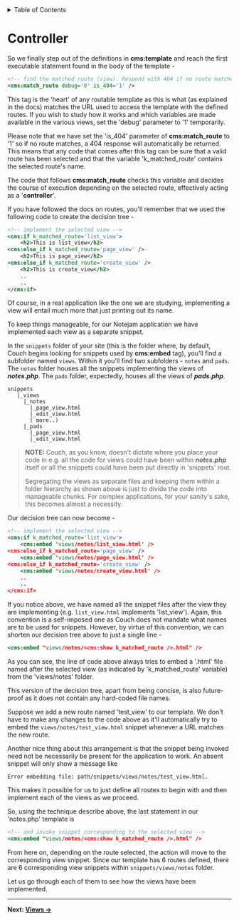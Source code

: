 <details><summary>Table of Contents</summary>

* [Intro](https://github.com/trendoman/Midware/tree/main/tutorials/Notejam-App/01-Intro.md#intro)
* [Installing the application](https://github.com/trendoman/Midware/tree/main/tutorials/Notejam-App/02-Installing-the-application.md#installing-the-application)
* [Code Walkthrough](https://github.com/trendoman/Midware/tree/main/tutorials/Notejam-App/03-Code-Walkthrough.md#code-walkthrough)
   * [Notes](https://github.com/trendoman/Midware/tree/main/tutorials/Notejam-App/04-Notes.md#notes)
   * [Routes](https://github.com/trendoman/Midware/tree/main/tutorials/Notejam-App/05-Routes.md#routes)
   * [Filters](https://github.com/trendoman/Midware/tree/main/tutorials/Notejam-App/06-Filters.md#filters)
   * [Controller](https://github.com/trendoman/Midware/tree/main/tutorials/Notejam-App/07-Controller.md#controller)
   * [Views](https://github.com/trendoman/Midware/tree/main/tutorials/Notejam-App/08-Views.md#views)
       1. [List view](./09-List-View.md#views--notes-list-view)
       2. [Page view](https://github.com/trendoman/Midware/tree/main/tutorials/Notejam-App/10-Page-View.md#views--notes-page-view)
       3. [Create view](https://github.com/trendoman/Midware/tree/main/tutorials/Notejam-App/11-Create-View.md#views--notes-create-view)
       4. [Create view (with pad)](https://github.com/trendoman/Midware/tree/main/tutorials/Notejam-App/12-Create-View-(with-Pad).md#views--notes-create-view-with-pad)
       5. [Edit view](https://github.com/trendoman/Midware/tree/main/tutorials/Notejam-App/14-Edit-View.md#views--notes-edit-view)
       6. [Delete view](https://github.com/trendoman/Midware/tree/main/tutorials/Notejam-App/15-Delete-View.md#views--notes-delete-view)
   * [Pads](https://github.com/trendoman/Midware/tree/main/tutorials/Notejam-App/16-Pads.md#pads)
   * [Users](https://github.com/trendoman/Midware/tree/main/tutorials/Notejam-App/17-Users.md#users)
* [Wrapping up..](https://github.com/trendoman/Midware/tree/main/tutorials/Notejam-App/18-Wrapping-up.md#wrapping-up)
</details>

# Controller

So we finally step out of the definitions in **cms:template** and reach the first executable statement found in the body of the template -

```xml match_route
<!-- find the matched route (view). Respond with 404 if no route matches. -->
<cms:match_route debug='0' is_404='1' />
```

This tag is the 'heart' of any routable template as this is what (as explained in the docs) matches the URL used to access the template with the defined routes. If you wish to study how it works and which variables are made available in the various views, set the 'debug' parameter to '1' temporarily.

Please note that we have set the 'is_404' parameter of **cms:match_route** to '1' so if no route matches, a 404 response will automatically be returned.
This means that any code that comes after this tag can be sure that a valid route has been selected and that the variable 'k_matched_route' contains the selected route's name.

The code that follows **cms:match_route** checks this variable and decides the course of execution depending on the selected route, effectively acting as a '**controller**'.

If you have followed the docs on routes, you'll remember that we used the following code to create the decision tree -

```xml
<!-- implement the selected view -->
<cms:if k_matched_route='list_view'>
    <h2>This is list_view</h2>
<cms:else_if k_matched_route='page_view' />
    <h2>This is page_view</h2>
<cms:else_if k_matched_route='create_view' />
    <h2>This is create_view</h2>
    ..
    ..
</cms:if>
```

Of course, in a real application like the one we are studying, implementing a view will entail much more that just printing out its name.

To keep things manageable, for our Notejam application we have implemented each view as a separate snippet.

In the `snippets` folder of your site (this is the folder where, by default, Couch begins looking for snippets used by **cms:embed** tag), you'll find a subfolder named `views`. Within it you'll find two subfolders - `notes` and `pads`. The `notes` folder houses all the snippets implementing the views of ***notes.php***. The `pads` folder, expectedly, houses all the views of ***pads.php***.

```
snippets
   |_views
     |_notes
       |_page_view.html
       |_edit_view.html
       ( more..)
     |_pads
       |_page_view.html
       |_edit_view.html
```

> **NOTE:** Couch, as you know, doesn't dictate where you place your code in e.g. all the code for views could have been within ***notes.php*** itself or all the snippets could have been put directly in 'snippets' root.
>
> Segregating the views as separate files and keeping them within a folder hierarchy as shown above is just to divide the code into manageable chunks. For complex applications, for your sanity's sake, this becomes almost a necessity.

Our decision tree can now become -

```xml
<!-- implement the selected view -->
<cms:if k_matched_route='list_view'>
    <cms:embed 'views/notes/list_view.html' />
<cms:else_if k_matched_route='page_view' />
    <cms:embed 'views/notes/page_view.html' />
<cms:else_if k_matched_route='create_view' />
    <cms:embed 'views/notes/create_view.html' />
    ..
    ..
</cms:if>
```

If you notice above, we have named all the snippet files after the view they are implementing (e.g. `list_view.html` implements 'list_view').
Again, this convention is a self-imposed one as Couch does not mandate what names are to be used for snippets. However, by virtue of this convention, we can shorten our decision tree above to just a single line -

```xml
<cms:embed "views/notes/<cms:show k_matched_route />.html" />
```

As you can see, the line of code above always tries to embed a '.html' file named after the selected view (as indicated by 'k_matched_route' variable) from the 'views/notes' folder.

This version of the decision tree, apart from being concise, is also future-proof as it does not contain any hard-coded file names.

Suppose we add a new route named 'test_view' to our template. We don't have to make any changes to the code above as it'll automatically try to embed the `views/notes/test_view.html` snippet whenever a URL matches the new route.

Another nice thing about this arrangement is that the snippet being invoked need not be necessarily be present for the application to work. An absent snippet will only show a message like

    Error embedding file: path/snippets/views/notes/test_view.html.

This makes it possible for us to just define all routes to begin with and then implement each of the views as we proceed.

So, using the technique describe above, the last statement in our 'notes.php' template is

```xml
<!-- and invoke snippet corresponding to the selected view -->
<cms:embed "views/notes/<cms:show k_matched_route />.html" />
```

From here on, depending on the route selected, the action will move to the corresponding view snippet. Since our template has 6 routes defined, there are 6 corresponding view snippets within `snippets/views/notes` folder.

Let us go through each of them to see how the views have been implemented.

---

**Next: [Views →](https://github.com/trendoman/Midware/tree/main/tutorials/Notejam-App/08-Views.md#views)**
